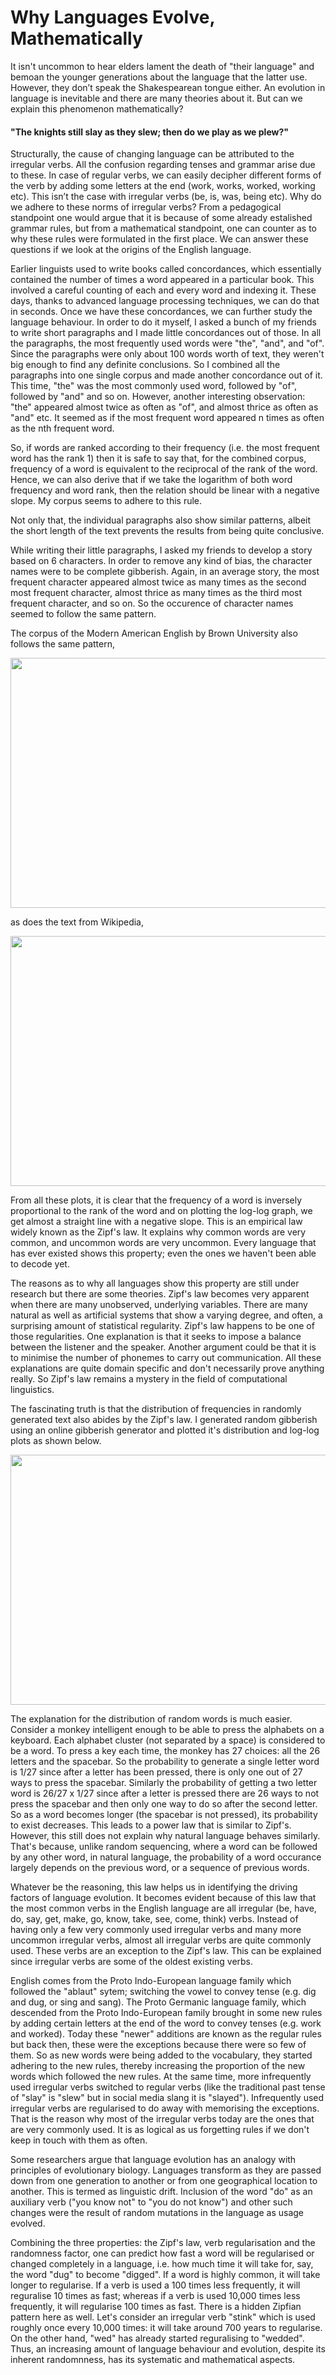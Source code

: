 # Why Languages Evolve, Mathematically

It isn't uncommon to hear elders lament the death of "their language" and bemoan the younger generations about the language that the latter use. However, they don’t speak the Shakespearean tongue either. An evolution in language is inevitable and there are many theories about it. But can we explain this phenomenon mathematically?
#### "The knights still slay as they slew; then do we play as we plew?"
Structurally, the cause of changing language can be attributed to the irregular verbs. All the confusion regarding tenses and grammar arise due to these. In case of regular verbs, we can easily decipher different forms of the verb by adding some letters at the end (work, works, worked, working etc). This isn’t the case with irregular verbs (be, is, was, being etc). Why do we adhere to these norms of irregular verbs? From a pedagogical standpoint one would argue that it is because of some already estalished grammar rules, but from a mathematical standpoint, one can counter as to why these rules were formulated in the first place. We can answer these questions if we look at the origins of the English language.

Earlier linguists used to write books called concordances, which essentially contained the number of times a word appeared in a particular book. This involved a careful counting of each and every word and indexing it. These days, thanks to advanced language processing techniques, we can do that in seconds. Once we have these concordances, we can further study the language behaviour. In order to do it myself, I asked a bunch of my friends to write short paragraphs and I made little concordances out of those. In all the paragraphs, the most frequently used words were "the", "and", and "of".
Since the paragraphs were only about 100 words worth of text, they weren't big enough to find any definite conclusions. So I combined all the paragraphs into one single corpus and made another concordance out of it. This time, "the" was the most commonly used word, followed by "of", followed by "and" and so on. However, another interesting observation: "the" appeared almost twice as often as "of", and almost thrice as often as "and" etc. It seemed as if the most frequent word appeared n times as often as the nth frequent word.

So, if words are ranked according to their frequency (i.e. the most frequent word has the rank 1) then it is safe to say that, for the combined corpus, frequency of a word is equivalent to the reciprocal of the rank of the word. Hence, we can also derive that if we take the logarithm of both word frequency and word rank, then the relation should be linear with a negative slope. My corpus seems to adhere to this rule.

Not only that, the individual paragraphs also show similar patterns, albeit the short length of the text prevents the results from being quite conclusive.

While writing their little paragraphs, I asked my friends to develop a story based on 6 characters. In order to remove any kind of bias, the character names were to be complete gibberish. Again, in an average story, the most frequent character appeared almost twice as many times as the second most frequent character, almost thrice as many times as the third most frequent character, and so on. So the occurence of character names seemed to follow the same pattern.

The corpus of the Modern American English by Brown University also follows the same pattern,

<img width="600" height="400" src="https://github.com/itsmepiyush2/Zipf-Law/blob/master/results/brown_corpus.jpg">

as does the text from Wikipedia,

<img width="600" height="400" src="https://github.com/itsmepiyush2/Zipf-Law/blob/master/results/wiki_corpus.jpg">


From all these plots, it is clear that the frequency of a word is inversely proportional to the rank of the word and on plotting the log-log graph, we get almost a straight line with a negative slope.
This is an empirical law widely known as the Zipf's law. It explains why common words are very common, and uncommon words are very uncommon. Every language that has ever existed shows this property; even the ones we haven't been able to decode yet.

The reasons as to why all languages show this property are still under research but there are some theories. Zipf's law becomes very apparent when there are many unobserved, underlying variables. There are many natural as well as artificial systems that show a varying degree, and often, a surprising amount of statistical regularity. Zipf's law happens to be one of those regularities. One explanation is that it seeks to impose a balance between the listener and the speaker. Another argument could be that it is to minimise the number of phonemes to carry out communication. All these explanations are quite domain specific and don't necessarily prove anything really. So Zipf's law remains a mystery in the field of computational linguistics.

The fascinating truth is that the distribution of frequencies in randomly generated text also abides by the Zipf's law. I generated random gibberish using an online gibberish generator and plotted it's distribution and log-log plots as shown below.

<img width="600" height="400" src="https://github.com/itsmepiyush2/Zipf-Law/blob/master/results/random_text.png">

The explanation for the distribution of random words is much easier. Consider a monkey intelligent enough to be able to press the alphabets on a keyboard. Each alphabet cluster (not separated by a space) is considered to be a word. To press a key each time, the monkey has 27 choices: all the 26 letters and the spacebar. So the probability to generate a single letter word is 1/27 since after a letter has been pressed, there is only one out of 27 ways to press the spacebar. Similarly the probability of getting a two letter word is 26/27 x 1/27 since after a letter is pressed there are 26 ways to not press the spacebar and then only one way to do so after the second letter. So as a word becomes longer (the spacebar is not pressed), its probability to exist decreases. This leads to a power law that is similar to Zipf's. However, this still does not explain why natural language behaves similarly. That's because, unlike random sequencing, where a word can be followed by any other word, in natural language, the probability of a word occurance largely depends on the previous word, or a sequence of previous words.

Whatever be the reasoning, this law helps us in identifying the driving factors of language evolution. It becomes evident because of this law that the most common verbs in the English language are all irregular (be, have, do, say, get, make, go, know, take, see, come, think) verbs. Instead of having only a few very commonly used irregular verbs and many more uncommon irregular verbs, almost all irregular verbs are quite commonly used. These verbs are an exception to the Zipf's law. This can be explained since irregular verbs are some of the oldest existing verbs.


English comes from the Proto Indo-European language family which followed the "ablaut" sytem; switching the vowel to convey tense (e.g. dig and dug, or sing and sang). The Proto Germanic language family, which descended from the Proto Indo-European family brought in some new rules by adding certain letters at the end of the word to convey tenses (e.g. work and worked). Today these "newer" additions are known as the regular rules but back then, these were the exceptions because there were so few of them. So as new words were being added to the vocabulary, they started adhering to the new rules, thereby increasing the proportion of the new words which followed the new rules. At the same time, more infrequently used irregular verbs switched to regular verbs (like the traditional past tense of "slay" is "slew" but in social media slang it is "slayed"). Infrequently used irregular verbs are regularised to do away with memorising the exceptions. That is the reason why most of the irregular verbs today are the ones that are very commonly used. It is as logical as us forgetting rules if we don't keep in touch with them as often.

Some researchers argue that language evolution has an analogy with principles of evolutionary biology. Languages transform as they are passed down from one generation to another or from one geographical location to another. This is termed as linguistic drift. Inclusion of the word "do" as an auxiliary verb ("you know not" to "you do not know") and other such changes were the result of random mutations in the language as usage evolved.

Combining the three properties: the Zipf's law, verb regularisation and the randomness factor, one can predict how fast a word will be regularised or changed completely in a language, i.e. how much time it will take for, say, the word "dug" to become "digged". If a word is highly common, it will take longer to regularise. If a verb is used a 100 times less frequently, it will reguralise 10 times as fast; whereas if a verb is used 10,000 times less frequently, it will regularise 100 times as fast. There is a hidden Zipfian pattern here as well. Let's consider an irregular verb "stink" which is used roughly once every 10,000 times: it will take around 700 years to regularise. On the other hand, "wed" has already started reguralising to "wedded". Thus, an increasing amount of language behaviour and evolution, despite its inherent randomnness, has its systematic and mathematical aspects.
